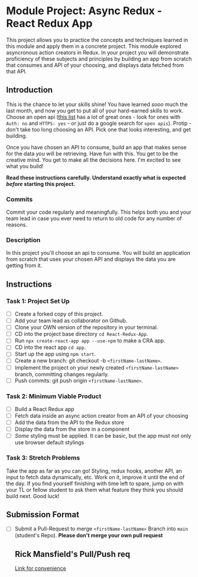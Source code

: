 # Module Project: Async Redux - React Redux App

This project allows you to practice the concepts and techniques learned in this module and apply them in a concrete project. This module explored asyncronous action creators in Redux. In your project you will demonstrate proficiency of these subjects and principles by building an app from scratch that consumes and API of your choosing, and displays data fetched from that API.

## Introduction

This is the chance to let your skills shine! You have learned _sooo_ much the last month, and now you get to put all of your hard-earned skills to work. Choose an open api ([this list](https://github.com/public-apis/public-apis) has a lot of great ones - look for ones with `Auth: no` and `HTTPS: yes` - or just do a google search for `open apis`). Protip - don't take too long choosing an API. Pick one that looks interesting, and get building.

Once you have chosen an API to consume, build an app that makes sense for the data you will be retrieving. Have fun with this. You get to be the creative mind. You get to make all the decisions here. I'm excited to see what you build!

**Read these instructions carefully. Understand exactly what is expected _before_ starting this project.**

### Commits

Commit your code regularly and meaningfully. This helps both you and your team lead in case you ever need to return to old code for any number of reasons.

### Description

In this project you'll choose an api to consume. You will build an application from scratch that uses your chosen API and displays the data you are getting from it.

## Instructions

### Task 1: Project Set Up

- [ ] Create a forked copy of this project.
- [ ] Add your team lead as collaborator on Github.
- [ ] Clone your OWN version of the repository in your terminal.
- [ ] CD into the project base directory `cd React-Redux-App`.
- [ ] Run `npx create-react-app app --use-npm` to make a CRA app.
- [ ] CD into the react app `cd app`.
- [ ] Start up the app using `npm start`.
- [ ] Create a new branch: git checkout -b `<firstName-lastName>`.
- [ ] Implement the project on your newly created `<firstName-lastName>` branch, committing changes regularly.
- [ ] Push commits: git push origin `<firstName-lastName>`.

### Task 2: Minimum Viable Product

- [ ] Build a React Redux app
- [ ] Fetch data inside an async action creator from an API of your choosing
- [ ] Add the data from the API to the Redux store
- [ ] Display the data from the store in a component
- [ ] _Some_ styling must be applied. It can be basic, but the app must not only use browser default stylings

### Task 3: Stretch Problems

Take the app as far as you can go! Styling, redux hooks, another API, an input to fetch data dynamically, etc. Work on it, improve it until the end of the day. If you find yourself finishing with time left to spare, jump on with your TL or fellow student to ask them what feature they think you should build next. Good luck!

## Submission Format
* [ ] Submit a Pull-Request to merge `<firstName-lastName>` Branch into `main` (student's  Repo). **Please don't merge your own pull request**
  
  ## Rick Mansfield's Pull/Push req
  [Link for convenience](https://github.com/LambdaSchool/web-module-project-async-redux/compare/main...rickmansfield:rick-mansfield?expand=1)
